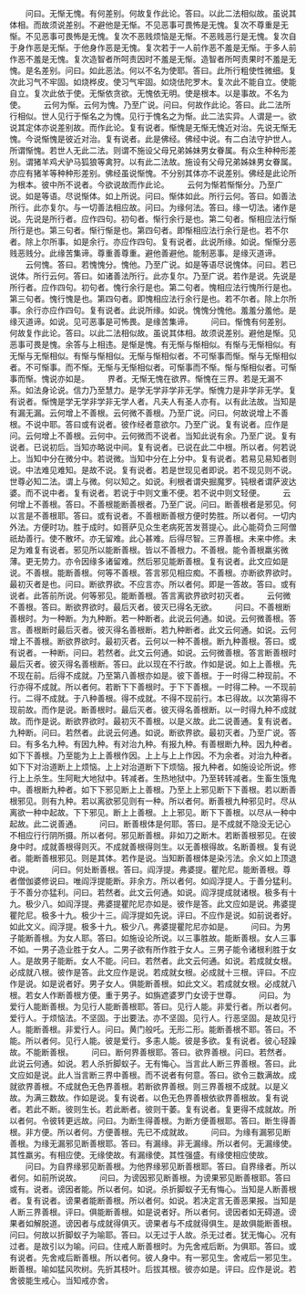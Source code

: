 <!-- { "loadSidebar": true } -->
　　问曰。无惭无愧。有何差别。何故复作此论。答曰。以此二法相似故。虽说其体相。而故须说差别。不避他是无惭。不见恶事可畏怖是无愧。复次不尊重是无惭。不见恶事可畏怖是无愧。复次不恶贱烦恼是无惭。不恶贱恶行是无愧。复次自于身作恶是无惭。于他身作恶是无愧。复次若于一人前作恶不羞是无惭。于多人前作恶不羞是无愧。复次造智者所呵责因时不羞是无惭。造智者所呵责果时不羞是无愧。是名差别。问曰。如此恶法。何以不名为使耶。答曰。此所行粗使性微细。复次此习气不牢固。如烧桦皮。使习气牢固。如烧佉陀罗木。复次此不能自立。使能自立。复次此依于使。无惭依贪欲。无愧依无明。使是根本。以是事故。不名为使。
　　云何为惭。云何为愧。乃至广说。问曰。何故作此论。答曰。此二法所行相似。世人见行于惭名之为愧。见行于愧名之为惭。此二法实异。人谓是一。欲说其定体亦说差别故。而作此论。复有说者。惭愧是无惭无愧近对治。先说无惭无愧。今说惭愧是彼近对治。复有说者。此是佛经。佛经中说。有二白法守护世人。所谓惭愧。若世人无此二法。则谓不施设父母兄弟姊妹男女眷属。有众生种种形差别。谓猪羊鸡犬驴马狐狼等禽狩。以有此二法故。施设有父母兄弟姊妹男女眷属。亦应有猪羊等种种形差别。佛经虽说惭愧。不分别其体亦不说差别。佛经是此论所为根本。彼中所不说者。今欲说故而作此论。
　　云何为惭若惭惭分。乃至广说。如是等语。尽说惭体。如上所说。问曰。惭体如此。所行云何。答曰。如善法所行。此亦复尔。与一切善法相应故。问曰。为缘何法。答曰。缘一切法。诸作是说。先说是所行者。应作四句。初句者。惭行余行是也。第二句者。惭相应法行惭所行是也。第三句者。惭行惭是也。第四句者。即惭相应法行余行是也。若不尔者。除上尔所事。如是余行。亦应作四句。复有说者。此说所缘。如说。惭惭分恶贱恶贱分。此缘苦集谛。尊重善尊重。避他善避他。能制恶事。是缘灭道谛。
　　云何愧。答曰。若愧愧分。愧他。乃至广说。如是等语尽说愧体。问曰。若已说体。所行云何。答曰。如诸善法所行。此亦复尔。乃至广说。若作是说。先说是所行者。应作四句。初句者。愧行余行是也。第二句者。愧相应法行愧所行是也。第三句者。愧行愧是也。第四句者。即愧相应法行余行是也。若不尔者。除上尔所事。余行亦应作四句。复有说者。此说所缘。如说。愧愧分愧他。羞羞分羞他。是缘灭道谛。如说。见可恶事是可怖畏。是缘苦集谛。
　　问曰。惭愧有何差别。何故复作此论。答曰。以此二法相似故。虽说其体相。故须说差别。避他是惭。见恶事可畏是愧。余答与上相违。是惭是愧。有无惭与惭相似。有惭与无惭相似。有无惭与无惭相似。有惭与惭相似。无惭与惭相似者。不可惭事而惭。惭与无惭相似者。不可惭事。而不惭。无惭与无惭相似者。可惭事而不惭。惭与惭相似者。可惭事而惭。愧说亦如是。
　　界者。无惭无愧在欲界。惭愧在三界。若是无漏不系。如法身论说。信力乃至慧力。是学无学非学非无学。惭愧力是非学非无学。复有说者。惭愧是学无学非学非无学人者。凡夫人有圣人亦有。以有此法故。当知是有漏无漏。云何增上不善根。云何微不善根。乃至广说。问曰。何故说增上不善根。不说中耶。答曰或有说者。彼作经者意欲尔。乃至广说。复有说者。应作是问。云何增上不善根。云何中。云何微而不说者。当知此说有余。乃至广说。复有说者。已说初后。当知亦略说中间。复有说者。已说在此二中根。所以者。何若说上。当知中分在微分中。若说微。当知中分在上分中。复有说者。若易见易知者则说。中法难见难知。是故不说。复有说者。若是世现见者即说。若不现见则不说。世尊必知二法。谓上与微。何以知之。如说。利根者谓央掘魔罗。钝根者谓萨波达婆。而不说中者。复有说者。若说于中则文重不便。若不说中则文轻便。
　　云何增上不善根。答曰。不善根能断善根者。乃至广说。问曰。断善根者是邪见。何以言是不善根耶。答曰。或有说者。不善根断善根方便时势胜。所以者何。一切内外法。方便时功。胜于成时。如菩萨见众生老病死苦发菩提心。此心能荷负三阿僧祇劫善行。使不散坏。亦无留难。此心甚难。后得尽智。三界善根。未来中修。未足为难复有说者。邪见所以能断善根。皆以不善根力。不善根。能令善根羸劣微薄。更无势力。亦令因缘多诸留难。然后邪见能断善根。复有说者。此文应如是说。不善根。能断善根。何等不善根。答言邪见相应痴。不善根。亦断欲界欲时。最初灭者是也。问曰。断欲界欲。不应言亦。所以者何。即是一答故。答曰。或有说者。此答前所说。何等邪见。能断善根。答言离欲界欲时初灭者。
　　云何微不善根。答曰。断欲界欲时。最后灭者。彼灭已得名无欲。
　　问曰。不善根断善根时。为一种断。为九种断。若一种断者。此说云何通。如说。云何微善根。答言。善根断时最后灭者。彼灭得名善根断。若九种断者。此文云何通。如说。云何增上不善根。断欲界欲时。最初灭者。云何以一种不善根。断九种善根。答曰。或有说者。一种断。问曰。若然者。此文云何通。如说。云何微善根。答言断善根时最后灭者。彼灭得名善根断。答曰。此以现在不行故。作如是说。如上上善根。先不现在前。后得不成就。乃至第八善根亦如是。彼下善根。于一时得二种现前。不行亦得不成就。所以者何。若断下下善根时。于下下善根。一时得二种。一不现前行。二得不成就。于八种善根。得不成就。不得不现前行。本已得故。以次第得不现前故。而作是说。断善根时。最后灭者。彼灭得名善根断。以一时得九种不成就故。而作是说。断欲界欲时。最初灭不善根。以是义故。此二说善通。复有说者。九种断。问曰。若然者。此说云何通。如说。断欲界欲。最初灭者。乃至广说。答曰。有多名九种。有因九种。有对治九种。有报九种。有善根断九种。因九种者。如下下善根。乃至能为上上善根作因。上上与上上作因。不为余者。对治九种者。如下下对治道断上上烦恼。上上对治道断下下烦恼。报九种者。如施设论所说。修行上上杀生。生阿毗大地狱中。转减者。生热地狱中。乃至转转减者。生畜生饿鬼中。善根断九种者。如下下邪见断上上善根。乃至上上邪见断下下善根。若以断善根邪见。则有九种。若以离欲邪见则有一种。所以者何。断善根九种邪见时。尽从离欲一种中起故。下下邪见。断上上善根。上上邪见。断下下善根。以尽从一种中起故。此二说善通。
　　问曰。断善根体是何耶。答曰。是不成就不隐没无记心不相应行行阴所摄。所以者何。邪见断善根。非如刀之断木。若断善根邪见。在彼身中时。成就善根得则灭。不成就善根得则生。以无善根得故。名断善根。复有说者。能断善根邪见。则是其体。若作是说。当知断善根体是染污法。余义如上顶退中说。
　　问曰。何处断善根。答曰。阎浮提。弗婆提。瞿陀尼。能断善根。尊者僧伽婆修说曰。唯阎浮提能断。非余方。所以者何。如阎浮提人。于善分猛利。于不善分亦猛利。问曰。若然者。此文云何通。如说。阎浮提成就诸根。极多有十九。极少八。如阎浮提。弗婆提瞿陀尼亦如是。彼作是答。此文应如是说。弗婆提瞿陀尼。极多十九。极少十三。阎浮提如先说。评曰。不应作是说。如前说者好。如此文义。阎浮提。极多十九。极少八。弗婆提瞿陀尼亦如是。
　　问曰。为男子能断善根。为女人耶。答曰。如施设论所说。以三事胜故。能断善根。女人三事不如。一男子造业胜于女人。二男子欲有所作胜于女人。三男子能令诸根利胜于女人。是故男子能断。女人不能。问曰。若然者。此文云何通。如说。若成就女根。必成就八根。彼作是答。此文应作是说。若成就女根。必成就十三根。评曰。不应作是说。如是说者好。男子女人。俱能断善根。如此文义。若成就女根。必成就八根。若女人作断善根方便。重于男子。如旃遮婆罗门女谤于世尊。
　　问曰。为爱行人能断善根。为见行人能断善根耶。答曰。见行人能。非爱行者。所以者何。爱行人。于烦恼法。不坚固。于出要法。亦不坚固。见行人。行恶坚固。是故见行人。能断善根。非爱行人。问曰。黄门般吒。无形二形。能断善根不耶。答曰。不能。所以者何。见行人能。彼是爱行。多恚人能。彼是多欲。复有说者。彼心轻躁故。不能断善根。
　　问曰。断何界善根耶。答曰。欲界善根。问曰。若然者。此说云何通。如说。若人杀折脚蚁子。无有悔心。当言此人断三界善根。答曰。此文应如是说。此人当言断三界中善根。而不说者有何意。答曰。欲令三数满故。成就欲界善根。不成就色无色界善根。若断欲界善根。则三界善根不成就。以是义故。为满三数故。作如是说。复有说者。以色无色界善根依欲界善根故。复有说者。若此不断。彼则生长。若此断者。彼则干萎。复有说者。复更得不成就故。所以者何。令彼转更远故。问曰。为断生得善根。为断方便善根耶。答曰。断生得善根。非方便。所以者何。方便善根。先已不成就故。
　　问曰。为缘有漏邪见断善根。为缘无漏邪见断善根耶。答曰。有漏缘。非无漏缘。所以者何。无漏缘使。其性羸劣。有相应使。无缘使故。有漏缘使。其性强盛。有缘使相应使故。
　　问曰。为自界缘邪见断善根。为他界缘邪见断善根耶。答曰。自界缘者。所以者何。如前所说故。
　　问曰。为谤因邪见断善根。为谤果邪见断善根耶。答曰或有。说者。谤因者能。所以者何。如说。杀折脚蚁子无有悔心。当知是人断善根者。复有说者。谤果者能断善根。所以者何。如说。若决定言无善恶果报。当知是人断三界善根。评曰。俱能断善根。如是说者好。所以者何。谤因者如无碍道。谤果者如解脱道。谤因者与成就得俱灭。谤果者与不成就得俱生。是故俱能断善根。问曰。何故以折脚蚁子为喻耶。答曰。以无过于人故。杀无过者。犹无悔心。况有过者。是故引以为喻。问曰。住戒人断善根时。为先舍戒后断。为俱耶。答曰。或有说者。先舍戒后断善根。所以者何。彼人身中。有一邪见生。舍戒后一邪见生。断善根。喻如猛风吹树。先折其枝叶。后拔其根。彼亦如是。评曰。应作是说。若舍彼能生戒心。当知戒亦舍。
